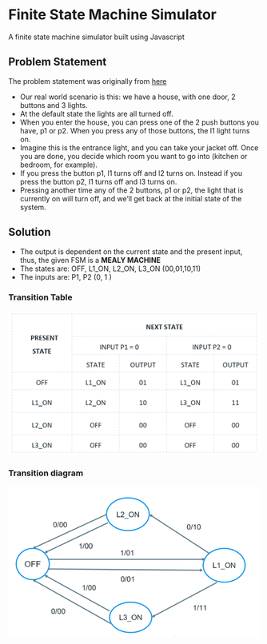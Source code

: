 # Finite State Machine Simulator

A finite state machine simulator built using Javascript


## Problem Statement

The problem statement was originally from [here](https://flaviocopes.com/finite-state-machines/#:~:text=Our%20real%20world%20scenario%20is,the%20l1%20light%20turns%20on.)

-   Our real world scenario is this: we have a house, with one door, 2 buttons and 3 lights.
-   At the default state the lights are all turned off.
-   When you enter the house, you can press one of the 2 push buttons you have, p1 or p2. When you press any of those buttons, the l1 light turns on.
-   Imagine this is the entrance light, and you can take your jacket off. Once you are done, you decide which room you want to go into (kitchen or bedroom, for example).
-   If you press the button p1, l1 turns off and l2 turns on. Instead if you press the button p2, l1 turns off and l3 turns on.
-   Pressing another time any of the 2 buttons, p1 or p2, the light that is currently on will turn off, and we’ll get back at the initial state of the system.

## Solution

-   The output is dependent on the current state and the present input, thus, the given FSM is a **MEALY MACHINE**
-   The states are: OFF, L1_ON, L2_ON, L3_ON (00,01,10,11)
-   The inputs are: P1, P2 (0, 1 )


### Transition Table

![transition table](./transitiontable.png)

### Transition diagram

![transition diagram](./transitiondiagram.png)
